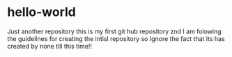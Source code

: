 # hello-world
Just another repository
this is my first git hub repository znd I am folowing the guidelines for creating the intisl repository
so Ignore the fact that its has created by none till this time!!
